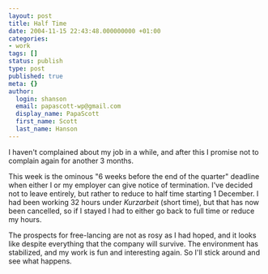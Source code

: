 ```yaml
---
layout: post
title: Half Time
date: 2004-11-15 22:43:48.000000000 +01:00
categories:
- work
tags: []
status: publish
type: post
published: true
meta: {}
author:
  login: shanson
  email: papascott-wp@gmail.com
  display_name: PapaScott
  first_name: Scott
  last_name: Hanson
---
```

<p>I haven't complained about my job in a while, and after this I promise not to complain again for another 3 months. </p>
<p>This week is the ominous "6 weeks before the end of the quarter" deadline when either I or my employer can give notice of termination. I've decided not to leave entirely, but rather to reduce to half time starting 1 December. I had been working 32 hours under <em>Kurzarbeit</em> (short time), but that has now been cancelled, so if I stayed I had to either go back to full time or reduce my hours.</p>
<p>The prospects for free-lancing are not as rosy as I had hoped, and it looks like despite everything that the company will survive. The environment has stabilized, and my work is fun and interesting again.  So I'll stick around and see what happens.</p>
